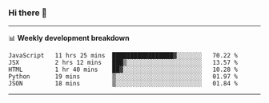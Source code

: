 ### Hi there 👋

-------

📊 **Weekly development breakdown**
<!--START_SECTION:waka-->
```text
JavaScript   11 hrs 25 mins  █████████████████▓░░░░░░░   70.22 % 
JSX          2 hrs 12 mins   ███▒░░░░░░░░░░░░░░░░░░░░░   13.57 % 
HTML         1 hr 40 mins    ██▓░░░░░░░░░░░░░░░░░░░░░░   10.28 % 
Python       19 mins         ▒░░░░░░░░░░░░░░░░░░░░░░░░   01.97 % 
JSON         18 mins         ▒░░░░░░░░░░░░░░░░░░░░░░░░   01.84 % 
```
<!--END_SECTION:waka-->
-------

<!--
**ashish-r/ashish-r** is a ✨ _special_ ✨ repository because its `README.md` (this file) appears on your GitHub profile.

Here are some ideas to get you started:

- 🔭 I’m currently working on ...
- 🌱 I’m currently learning ...
- 👯 I’m looking to collaborate on ...
- 🤔 I’m looking for help with ...
- 💬 Ask me about ...
- 📫 How to reach me: ...
- 😄 Pronouns: ...
- ⚡ Fun fact: ...
-->
